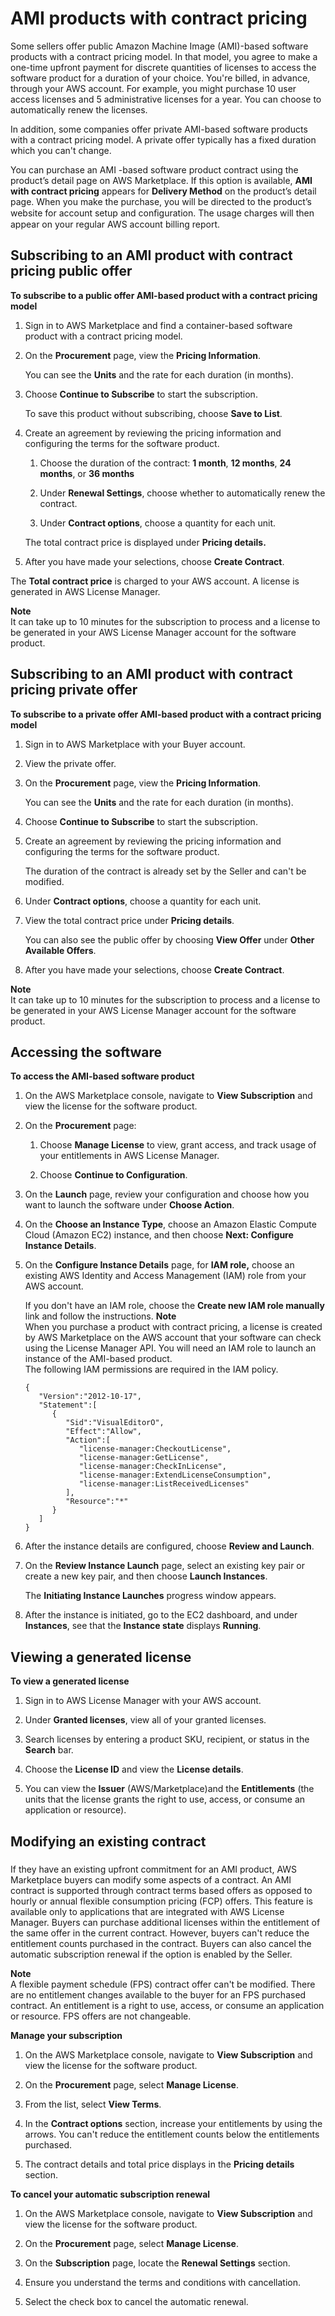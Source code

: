 # AMI products with contract pricing<a name="buyer-ami-contracts"></a>

Some sellers offer public Amazon Machine Image \(AMI\)\-based software products with a contract pricing model\. In that model, you agree to make a one\-time upfront payment for discrete quantities of licenses to access the software product for a duration of your choice\. You're billed, in advance, through your AWS account\. For example, you might purchase 10 user access licenses and 5 administrative licenses for a year\. You can choose to automatically renew the licenses\.

In addition, some companies offer private AMI\-based software products with a contract pricing model\. A private offer typically has a fixed duration which you can't change\.

You can purchase an AMI \-based software product contract using the product’s detail page on AWS Marketplace\. If this option is available, **AMI with contract pricing** appears for **Delivery Method** on the product’s detail page\. When you make the purchase, you will be directed to the product’s website for account setup and conﬁguration\. The usage charges will then appear on your regular AWS account billing report\.

## Subscribing to an AMI product with contract pricing public offer<a name="sub-public-AMI-contract"></a>

**To subscribe to a public offer AMI\-based product with a contract pricing model**

1. Sign in to AWS Marketplace and find a container\-based software product with a contract pricing model\.

1. On the **Procurement** page, view the **Pricing Information**\.

   You can see the **Units** and the rate for each duration \(in months\)\.

1. Choose **Continue to Subscribe** to start the subscription\. 

   To save this product without subscribing, choose **Save to List**\.

1. Create an agreement by reviewing the pricing information and configuring the terms for the software product\. 

   1. Choose the duration of the contract: **1 month**, **12 months**, **24 months**, or **36 months** 

   1. Under **Renewal Settings**, choose whether to automatically renew the contract\.

   1. Under **Contract options**, choose a quantity for each unit\.

   The total contract price is displayed under **Pricing details\.**

1. After you have made your selections, choose **Create Contract**\.

The **Total contract price** is charged to your AWS account\. A license is generated in AWS License Manager\.

**Note**  
It can take up to 10 minutes for the subscription to process and a license to be generated in your AWS License Manager account for the software product\.

## Subscribing to an AMI product with contract pricing private offer<a name="sub-private-AMI-contract"></a>

**To subscribe to a private offer AMI\-based product with a contract pricing model**

1. Sign in to AWS Marketplace with your Buyer account\.

1. View the private offer\. 

1. On the **Procurement** page, view the **Pricing Information**\.

    You can see the **Units** and the rate for each duration \(in months\)\. 

1. Choose **Continue to Subscribe** to start the subscription\. 

1. Create an agreement by reviewing the pricing information and configuring the terms for the software product\. 

   The duration of the contract is already set by the Seller and can't be modified\. 

1. Under **Contract options**, choose a quantity for each unit\.

1. View the total contract price under **Pricing details**\.

   You can also see the public offer by choosing **View Offer** under **Other Available Offers**\.

1. After you have made your selections, choose **Create Contract**\.

**Note**  
It can take up to 10 minutes for the subscription to process and a license to be generated in your AWS License Manager account for the software product\.

## Accessing the software<a name="access-software"></a>

**To access the AMI\-based software product**

1. On the AWS Marketplace console, navigate to **View Subscription** and view the license for the software product\. 

1. On the **Procurement** page:

   1. Choose **Manage License** to view, grant access, and track usage of your entitlements in AWS License Manager\.

   1. Choose **Continue to Configuration**\. 

1. On the **Launch** page, review your configuration and choose how you want to launch the software under **Choose Action**\.

1. On the **Choose an Instance Type**, choose an Amazon Elastic Compute Cloud \(Amazon EC2\) instance, and then choose **Next: Configure Instance Details**\.

1. On the **Configure Instance Details** page, for **IAM role,** choose an existing AWS Identity and Access Management \(IAM\) role from your AWS account\. 

   If you don't have an IAM role, choose the **Create new IAM role manually** link and follow the instructions\.
**Note**  
When you purchase a product with contract pricing, a license is created by AWS Marketplace on the AWS account that your software can check using the License Manager API\. You will need an IAM role to launch an instance of the AMI\-based product\.  
The following IAM permissions are required in the IAM policy\.  

   ```
   {
      "Version":"2012-10-17",
      "Statement":[
         {
            "Sid":"VisualEditorO",
            "Effect":"Allow",
            "Action":[
               "license-manager:CheckoutLicense",
               "license-manager:GetLicense",
               "license-manager:CheckInLicense",
               "license-manager:ExtendLicenseConsumption",
               "license-manager:ListReceivedLicenses"
            ],
            "Resource":"*"
         }
      ]
   }
   ```

1. After the instance details are configured, choose **Review and Launch**\.

1. On the **Review Instance Launch** page, select an existing key pair or create a new key pair, and then choose **Launch Instances**\.

   The **Initiating Instance Launches** progress window appears\.

1. After the instance is initiated, go to the EC2 dashboard, and under **Instances**, see that the **Instance state** displays **Running**\.

## Viewing a generated license<a name="view-generated-license"></a>

**To view a generated license**

1. Sign in to AWS License Manager with your AWS account\.

1. Under **Granted licenses**, view all of your granted licenses\.

1. Search licenses by entering a product SKU, recipient, or status in the **Search** bar\.

1. Choose the **License ID** and view the **License details**\. 

1. You can view the **Issuer** \(AWS/Marketplace\)and the **Entitlements** \(the units that the license grants the right to use, access, or consume an application or resource\)\. 

## Modifying an existing contract<a name="modify-existing-contract"></a>

### <a name="modify-existing-contract"></a>

If they have an existing upfront commitment for an AMI product, AWS Marketplace buyers can modify some aspects of a contract\. An AMI contract is supported through contract terms based offers as opposed to hourly or annual flexible consumption pricing \(FCP\) offers\. This feature is available only to applications that are integrated with AWS License Manager\. Buyers can purchase additional licenses within the entitlement of the same offer in the current contract\. However, buyers can't reduce the entitlement counts purchased in the contract\. Buyers can also cancel the automatic subscription renewal if the option is enabled by the Seller\. 

**Note**  
A flexible payment schedule \(FPS\) contract offer can't be modified\. There are no entitlement changes available to the buyer for an FPS purchased contract\. An entitlement is a right to use, access, or consume an application or resource\. FPS offers are not changeable\.

**Manage your subscription**

1. On the AWS Marketplace console, navigate to **View Subscription** and view the license for the software product\. 

1. On the **Procurement** page, select **Manage License**\.

1. From the list, select **View Terms**\.

1. In the **Contract options** section, increase your entitlements by using the arrows\. You can't reduce the entitlement counts below the entitlements purchased\.

1. The contract details and total price displays in the **Pricing details** section\.



**To cancel your automatic subscription renewal**

1. On the AWS Marketplace console, navigate to **View Subscription** and view the license for the software product\. 

1. On the **Procurement** page, select **Manage License**\.

1. On the **Subscription** page, locate the **Renewal Settings** section\.

1. Ensure you understand the terms and conditions with cancellation\.

1. Select the check box to cancel the automatic renewal\.
